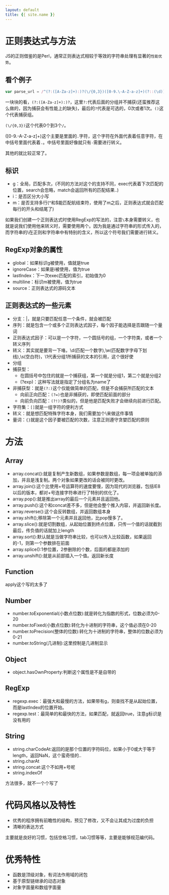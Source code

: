 ```yaml
---
layout: default
title: {{ site.name }}
---
```

# 正则表达式与方法
JS的正则借鉴的是Perl，通常正则表达式相较于等效的字符串处理有显著的`性能优势`。

## 看个例子
```javascript
var parse_url = /^(?:([A-Za-z]+):)?(\/{0,3})([0-9.\-A-Z-a-z]+)(?::(\d))?(?:\/([^?#]*))?(?:\?([^#]*))?(?:#(.*))?$/;
```

一块块的看，`(?:([A-Za-z]+):)?`，这里`?:`代表后面的分组并不捕获(还蛮推荐这么做的，因为捕获会有性能上的缺失)，最后的`?`代表是可选的，0次或者1次。`()`这个代表捕获组。

`(\/{0,3})`这个代表0个到3个`/`。

([0-9.\-A-Z-a-z]+)这个主要是里面的`.`字符，这个字符在外面代表着任意字符，在中括号里面代表着`.`。中括号里面好像就只有`-`需要进行转义。

其他的就比较正常了。

## 标识
  - g：全局，匹配多次，(不同的方法对这个的支持不同，exec代表着下次匹配的位置，search会忽略，match会返回所有的匹配结果..)
  - i：是否区分大小写
  - m：是否支持多行(^和$能匹配航结束符，使用了m之后，正则表达式就会匹配每行的开头和结尾了)

如果我们创建一个正则表达式时使用RegExp的写法的，注意`\`本身需要转义，也就是说我们使用他来转义时，需要使用两个。因为我是通过字符串的形式传入的，而字符串的\在正则和字符串中有特别的含义，所以这个符号我们需要进行转义。

## RegExp对象的属性

 - global：如果标识g被使用，值就是true
 - ignoreCase：如果是i被使用，值为true
 - lastIndex：下一次exec匹配的索引，初始值为0
 - multiline：标识m被使用，值为true
 - source：正则表达式的源码文本

## 正则表达式的一些元素

 - 分支：|，就是只要匹配任意一个条件，就会被匹配
 - 序列：就是包含一个或多个正则表达式因子，每个因子能选择是否跟随一个量词
 - 正则表达式因子：可以是一个字符，一个圆括号的组，一个字符类，或者一个转义序列
 - 转义：其实就是要背一下咯，\d(匹配一个数字),\w(匹配数字字母下划线),\s(空白符)，\1代表分组1所捕获的文本的引用，这个很好使
 - 分组
  - 捕获型：
    - 在圆括号中包住的就是一个捕获组，第一个就是分组1，第二个就是分组2
    - (?<name>exp)：这种写法就是指定了分组名为name了
  - 非捕获型：就是`(?:)`这个仅能做简单的匹配，但是不会捕获所匹配的文本
    - 向前正向匹配：`(?=)`也是非捕获的，即使匹配前面的部分
    - 向前负向匹配：`(?!)?`类似的，但是他是匹配失败才会继续向前进行匹配。
 - 字符集：`[]`就是一组字符的便利方式
 - 转义：就是想匹配特殊字符本身，我们需要加个\来做这件事情
 - 量词：`{}`就是这个因子要被匹配的次数，注意正则遵守贪婪匹配的原则

# 方法
## Array

 - array.concat():就是复制产生新数组，如果参数是数组，每一项会被单独的添加，并且是浅复制。两个对象如果更改的话会被同时更改。
 - array.join():这个比使用+号运算符的速度要慢，因为现代的浏览器，包括IE8以后的版本，都对+号连接字符串进行了特别的优化了。
 - array.pop():就是推出array的最后一个元素并且返回他。
 - array.push():这个和concat差不多，但是他会整个推入内容，并返回新长度。
 - array.reverse():这个会反转数组，并返回数组本身
 - array.shift();移除第一个元素并且返回他，比pop慢多了。
 - array.slice():就是切割数组，从起始位置到终点位置，只传一个值的话就截到最后，传负值的话就加上length
 - array.sort():默认就是当做字符串比较，也可以传入比较函数，如果返回的-1，则第一个参数排在前面
 - array.splice():1参位置，2参删除的个数，后面的都是添加的
 - array.unshift():就是从前部插入一个值。返回新长度

## Function
apply这个写的太多了

## Number

 - number.toExponential(小数点位数):就是转化为指数的形式，位数必须为0-20
 - number.toFixed(小数点位数):转化为十进制的字符串，这个值必须在0-20
 - number.toPrecision(整体的位数):转化为十进制的字符串，整体的位数必须为0-21
 - number.toString(几进制):这里控制是几进制显示

## Object
 - object.hasOwnProperty:判断这个属性是不是自带的

## RegExp
 - regexp.exec：最强大和最慢的方法，如果带有g，则查找不是从起始位置，而是lastIndex的位置开始。
 - regexp.test：最简单的和最快的方法，如果匹配，就返回true，注意g标识是没有用的

## String
 - string.charCodeAt:返回的是那个位置的字符码位，如果小于0或大于等于length，返回NaN，这个蛮奇怪的..
 - string.charAt
 - string.concat:这个不如用+号呢
 - string.indexOf

 方法很多，就不一个个写了


 # 代码风格以及特性

  - 优秀的程序拥有前瞻性的结构，预见了修改，又不会让其成为过度的负担
  - 清晰的表达方式

 主要就是良好的习惯，包括空格习惯，tab习惯等等，主要是能够规范编代码。

# 优秀特性

 - 函数是顶级对象，有词法作用域的闭包
 - 基于原型链继承的动态对象
 - 对象字面量和数组字面量
